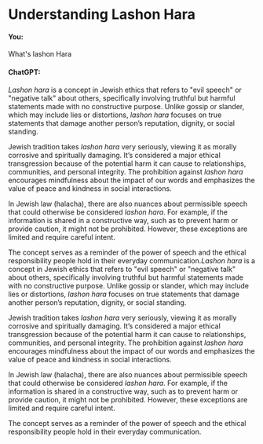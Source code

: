 # Understanding Lashon Hara

#### You:
What's lashon Hara

#### ChatGPT:
*Lashon hara* is a concept in Jewish ethics that refers to "evil speech" or "negative talk" about others, specifically involving truthful but harmful statements made with no constructive purpose. Unlike gossip or slander, which may include lies or distortions, *lashon hara* focuses on true statements that damage another person’s reputation, dignity, or social standing.

Jewish tradition takes *lashon hara* very seriously, viewing it as morally corrosive and spiritually damaging. It’s considered a major ethical transgression because of the potential harm it can cause to relationships, communities, and personal integrity. The prohibition against *lashon hara* encourages mindfulness about the impact of our words and emphasizes the value of peace and kindness in social interactions.

In Jewish law (halacha), there are also nuances about permissible speech that could otherwise be considered *lashon hara*. For example, if the information is shared in a constructive way, such as to prevent harm or provide caution, it might not be prohibited. However, these exceptions are limited and require careful intent.

The concept serves as a reminder of the power of speech and the ethical responsibility people hold in their everyday communication.*Lashon hara* is a concept in Jewish ethics that refers to "evil speech" or "negative talk" about others, specifically involving truthful but harmful statements made with no constructive purpose. Unlike gossip or slander, which may include lies or distortions, *lashon hara* focuses on true statements that damage another person’s reputation, dignity, or social standing.

Jewish tradition takes *lashon hara* very seriously, viewing it as morally corrosive and spiritually damaging. It’s considered a major ethical transgression because of the potential harm it can cause to relationships, communities, and personal integrity. The prohibition against *lashon hara* encourages mindfulness about the impact of our words and emphasizes the value of peace and kindness in social interactions.

In Jewish law (halacha), there are also nuances about permissible speech that could otherwise be considered *lashon hara*. For example, if the information is shared in a constructive way, such as to prevent harm or provide caution, it might not be prohibited. However, these exceptions are limited and require careful intent.

The concept serves as a reminder of the power of speech and the ethical responsibility people hold in their everyday communication.
